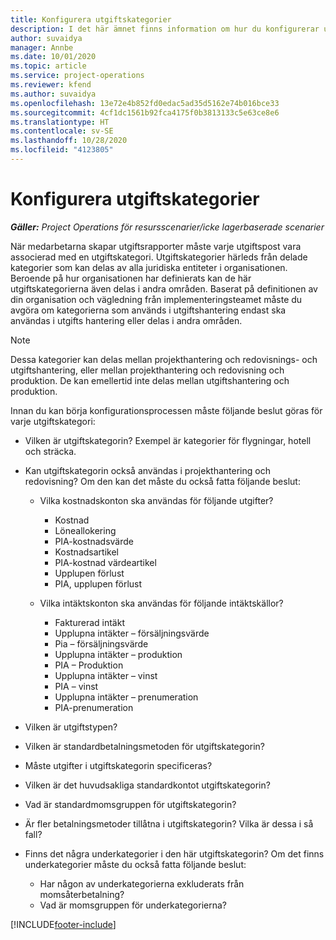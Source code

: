 ```yaml
---
title: Konfigurera utgiftskategorier
description: I det här ämnet finns information om hur du konfigurerar utgiftskategorier och delade kategorier för utgiftsrapporter.
author: suvaidya
manager: Annbe
ms.date: 10/01/2020
ms.topic: article
ms.service: project-operations
ms.reviewer: kfend
ms.author: suvaidya
ms.openlocfilehash: 13e72e4b852fd0edac5ad35d5162e74b016bce33
ms.sourcegitcommit: 4cf1dc1561b92fca4175f0b3813133c5e63ce8e6
ms.translationtype: HT
ms.contentlocale: sv-SE
ms.lasthandoff: 10/28/2020
ms.locfileid: "4123805"
---
```

# <a name="set-up-expense-categories"></a>Konfigurera utgiftskategorier

_**Gäller:** Project Operations för resursscenarier/icke lagerbaserade scenarier_

När medarbetarna skapar utgiftsrapporter måste varje utgiftspost vara associerad med en utgiftskategori. Utgiftskategorier härleds från delade kategorier som kan delas av alla juridiska entiteter i organisationen. Beroende på hur organisationen har definierats kan de här utgiftskategorierna även delas i andra områden. Baserat på definitionen av din organisation och vägledning från implementeringsteamet måste du avgöra om kategorierna som används i utgiftshantering endast ska användas i utgifts hantering eller delas i andra områden.

> [!NOTE]
> Dessa kategorier kan delas mellan projekthantering och redovisnings- och utgiftshantering, eller mellan projekthantering och redovisning och produktion. De kan emellertid inte delas mellan utgiftshantering och produktion.

Innan du kan börja konfigurationsprocessen måste följande beslut göras för varje utgiftskategori:

- Vilken är utgiftskategorin? Exempel är kategorier för flygningar, hotell och sträcka.
- Kan utgiftskategorin också användas i projekthantering och redovisning? Om den kan det måste du också fatta följande beslut:

    - Vilka kostnadskonton ska användas för följande utgifter?

        - Kostnad
        - Löneallokering
        - PIA-kostnadsvärde
        - Kostnadsartikel
        - PIA-kostnad värdeartikel
        - Upplupen förlust
        - PIA, upplupen förlust

    - Vilka intäktskonton ska användas för följande intäktskällor?

        - Fakturerad intäkt
        - Upplupna intäkter – försäljningsvärde
        - Pia – försäljningsvärde
        - Upplupna intäkter – produktion
        - PIA – Produktion
        - Upplupna intäkter – vinst
        - PIA – vinst
        - Upplupna intäkter – prenumeration
        - PIA-prenumeration

- Vilken är utgiftstypen?
- Vilken är standardbetalningsmetoden för utgiftskategorin?
- Måste utgifter i utgiftskategorin specificeras?
- Vilken är det huvudsakliga standardkontot utgiftskategorin?
- Vad är standardmomsgruppen för utgiftskategorin?
- Är fler betalningsmetoder tillåtna i utgiftskategorin? Vilka är dessa i så fall?
- Finns det några underkategorier i den här utgiftskategorin? Om det finns underkategorier måste du också fatta följande beslut:

    - Har någon av underkategorierna exkluderats från momsåterbetalning?
    - Vad är momsgruppen för underkategorierna?


[!INCLUDE[footer-include](../includes/footer-banner.md)]